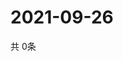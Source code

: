 # 2021-09-26
  共 0条

  <!-- BEGIN -->
  <!-- 最后更新时间Sun Sep 26 2021 10:02:54 GMT+0000 (Coordinated Universal Time) -->
  
  <!-- END -->
  
  